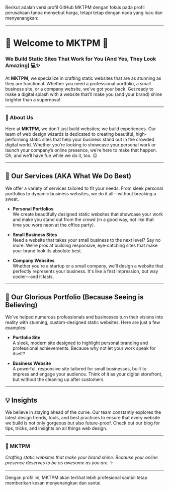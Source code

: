 Berikut adalah versi profil GitHub MKTPM dengan fokus pada profil perusahaan tanpa menyebut harga, tetapi tetap dengan nada yang lucu dan menyenangkan:

---

# 🎉 Welcome to MKTPM 🎉

### We Build Static Sites That Work for You (And Yes, They Look Amazing) 💻✨

At **MKTPM**, we specialize in crafting static websites that are as stunning as they are functional. Whether you need a professional portfolio, a small business site, or a company website, we’ve got your back. Get ready to make a digital splash with a website that’ll make you (and your brand) shine brighter than a supernova!


---

### 🏢 About Us

Here at **MKTPM**, we don't just build websites; we build experiences. Our team of web design wizards is dedicated to creating beautiful, high-performing static sites that help your business stand out in the crowded digital world. Whether you’re looking to showcase your personal work or launch your company’s online presence, we’re here to make that happen. Oh, and we’ll have fun while we do it, too. 😉

---

## 🔧 Our Services (AKA What We Do Best)

We offer a variety of services tailored to fit your needs. From sleek personal portfolios to dynamic business websites, we do it all—without breaking a sweat.

- **Personal Portfolios**  
  We create beautifully designed static websites that showcase your work and make you stand out from the crowd (in a good way, not like that time you wore neon at the office party).

- **Small Business Sites**  
  Need a website that takes your small business to the next level? Say no more. We’re pros at building responsive, eye-catching sites that make your brand look its absolute best.

- **Company Websites**  
  Whether you're a startup or a small company, we’ll design a website that perfectly represents your business. It's like a first impression, but way cooler—and it lasts.

---

## 🎨 Our Glorious Portfolio (Because Seeing is Believing)

We've helped numerous professionals and businesses turn their visions into reality with stunning, custom-designed static websites. Here are just a few examples:

- **Portfolio Site**  
  A sleek, modern site designed to highlight personal branding and professional achievements. Because why not let your work speak for itself?

- **Business Website**  
  A powerful, responsive site tailored for small businesses, built to impress and engage your audience. Think of it as your digital storefront, but without the cleaning up after customers.

---

## 💡 Insights

We believe in staying ahead of the curve. Our team constantly explores the latest design trends, tools, and best practices to ensure that every website we build is not only gorgeous but also future-proof. Check out our blog for tips, tricks, and insights on all things web design.


---

### 🌟 MKTPM  
*Crafting static websites that make your brand shine. Because your online presence deserves to be as awesome as you are.* ✨

---

Dengan profil ini, MKTPM akan terlihat lebih profesional sambil tetap memberikan kesan menyenangkan dan santai.
